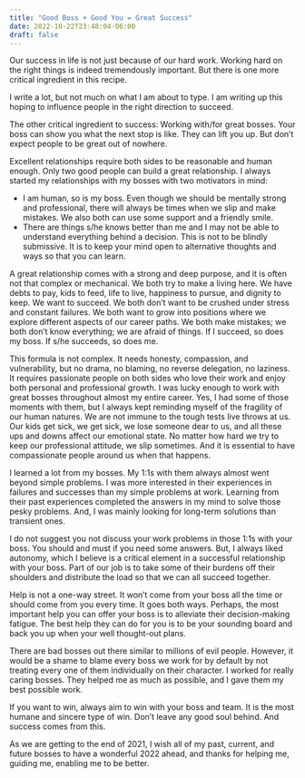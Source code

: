 ```yaml
---
title: "Good Boss + Good You = Great Success"
date: 2022-10-22T23:48:04-06:00
draft: false
---
```


Our success in life is not just because of our hard work. Working hard on the right things is indeed tremendously important. But there is one more critical ingredient in this recipe. 

I write a lot, but not much on what I am about to type. I am writing up this hoping to influence people in the right direction to succeed.

The other critical ingredient to success: Working with/for great bosses. Your boss can show you what the next stop is like. They can lift you up. But don’t expect people to be great out of nowhere. 

Excellent relationships require both sides to be reasonable and human enough. Only two good people can build a great relationship. I always started my relationships with my bosses with two motivators in mind:
- I am human, so is my boss. Even though we should be mentally strong and professional, there will always be times when we slip and make mistakes. We also both can use some support and a friendly smile.
- There are things s/he knows better than me and I may not be able to understand everything behind a decision. This is not to be blindly submissive. It is to keep your mind open to alternative thoughts and ways so that you can learn.

A great relationship comes with a strong and deep purpose, and it is often not that complex or mechanical. We both try to make a living here. We have debts to pay, kids to feed, life to live, happiness to pursue, and dignity to keep. We want to succeed. We both don’t want to be crushed under stress and constant failures. We both want to grow into positions where we explore different aspects of our career paths. We both make mistakes; we both don’t know everything; we are afraid of things. If I succeed, so does my boss. If s/he succeeds, so does me. 

This formula is not complex. It needs honesty, compassion, and vulnerability, but no drama, no blaming, no reverse delegation, no laziness. It requires passionate people on both sides who love their work and enjoy both personal and professional growth. 
I was lucky enough to work with great bosses throughout almost my entire career. Yes, I had some of those moments with them, but I always kept reminding myself of the fragility of our human natures. We are not immune to the tough tests live throws at us. Our kids get sick, we get sick, we lose someone dear to us, and all these ups and downs affect our emotional state. No matter how hard we try to keep our professional attitude, we slip sometimes. And it is essential to have compassionate people around us when that happens.

I learned a lot from my bosses. My 1:1s with them always almost went beyond simple problems. I was more interested in their experiences in failures and successes than my simple problems at work. Learning from their past experiences completed the answers in my mind to solve those pesky problems. And, I was mainly looking for long-term solutions than transient ones.

I do not suggest you not discuss your work problems in those 1:1s with your boss. You should and must if you need some answers. But, I always liked autonomy, which I believe is a critical element in a successful relationship with your boss. Part of our job is to take some of their burdens off their shoulders and distribute the load so that we can all succeed together.

Help is not a one-way street. It won’t come from your boss all the time or should come from you every time. It goes both ways. Perhaps, the most important help you can offer your boss is to alleviate their decision-making fatigue. The best help they can do for you is to be your sounding board and back you up when your well thought-out plans. 

There are bad bosses out there similar to millions of evil people. However, it would be a shame to blame every boss we work for by default by not treating every one of them individually on their character. I worked for really caring bosses. They helped me as much as possible, and I gave them my best possible work.

If you want to win, always aim to win with your boss and team. It is the most humane and sincere type of win. Don’t leave any good soul behind. And success comes from this.

As we are getting to the end of 2021, I wish all of my past, current, and future bosses to have a wonderful 2022 ahead, and thanks for helping me, guiding me, enabling me to be better.